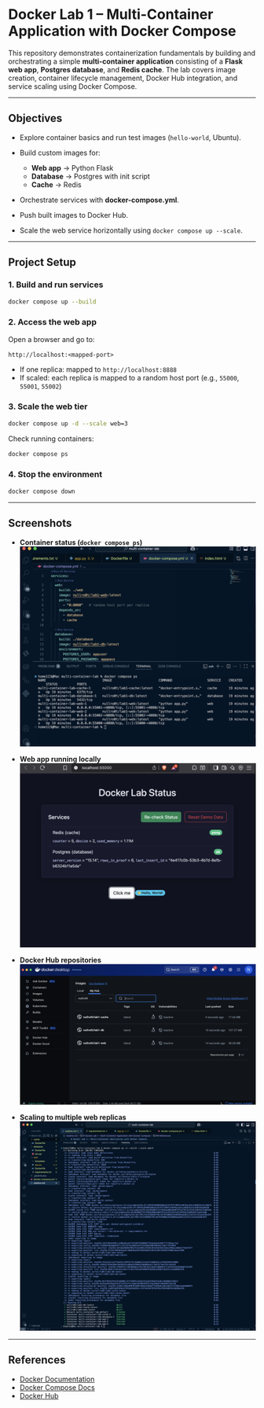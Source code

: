 # Docker Lab 1 – Multi-Container Application with Docker Compose

This repository demonstrates containerization fundamentals by building and orchestrating a simple **multi-container application** consisting of a **Flask web app**, **Postgres database**, and **Redis cache**.
The lab covers image creation, container lifecycle management, Docker Hub integration, and service scaling using Docker Compose.

---

## Objectives

* Explore container basics and run test images (`hello-world`, Ubuntu).
* Build custom images for:

  * **Web app** → Python Flask
  * **Database** → Postgres with init script
  * **Cache** → Redis
* Orchestrate services with **docker-compose.yml**.
* Push built images to Docker Hub.
* Scale the web service horizontally using `docker compose up --scale`.

---

## Project Setup

### 1. Build and run services

```bash
docker compose up --build
```

### 2. Access the web app

Open a browser and go to:

```
http://localhost:<mapped-port>
```

* If one replica: mapped to `http://localhost:8888`
* If scaled: each replica is mapped to a random host port (e.g., `55000`, `55001`, `55002`)

### 3. Scale the web tier

```bash
docker compose up -d --scale web=3
```

Check running containers:

```bash
docker compose ps
```

### 4. Stop the environment

```bash
docker compose down
```

---

## Screenshots

* **Container status (`docker compose ps`)**
  ![docker-compose-ps](./screenshots/docker_compose_s.png)

* **Web app running locally**
  ![localhost](./screenshots/Localhost8888.png)

* **Docker Hub repositories**
  ![docker-hub](./screenshots/Docker_Hub_Repo.png)

* **Scaling to multiple web replicas**
  ![scaling](./screenshots/Scaling.png)

---

## References

* [Docker Documentation](https://docs.docker.com/)
* [Docker Compose Docs](https://docs.docker.com/compose/)
* [Docker Hub](https://hub.docker.com/)
